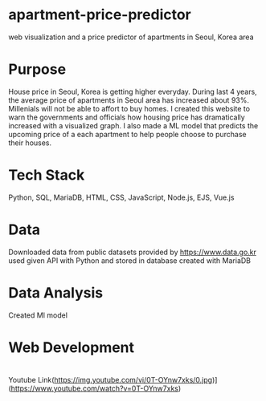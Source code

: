 # apartment-price-predictor
web visualization and a price predictor of apartments in Seoul, Korea area

# Purpose
House price in Seoul, Korea is getting higher everyday. During last 4 years, the average price of apartments in Seoul area has increased about 93%. Millenials will not be able to affort to buy homes.
I created this website to warn the governments and officials how housing price has dramatically increased with a visualized graph.
I also made a ML model that predicts the upcoming price of a each apartment to help people choose to purchase their houses.


# Tech Stack
Python, SQL, MariaDB, HTML, CSS, JavaScript, Node.js, EJS, Vue.js

# Data
Downloaded data from public datasets provided by https://www.data.go.kr <br>
used given API with Python and stored in database created with MariaDB

# Data Analysis
Created Ml model 

# Web Development






#

Youtube Link(https://img.youtube.com/vi/0T-OYnw7xks/0.jpg)](https://www.youtube.com/watch?v=0T-OYnw7xks)


